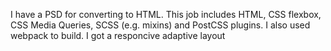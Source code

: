 I have a PSD for converting to HTML. This job includes HTML, CSS flexbox, CSS Media Queries, SCSS (e.g. mixins) and PostCSS plugins. 
I also used webpack to build.
I got a responcive adaptive layout
